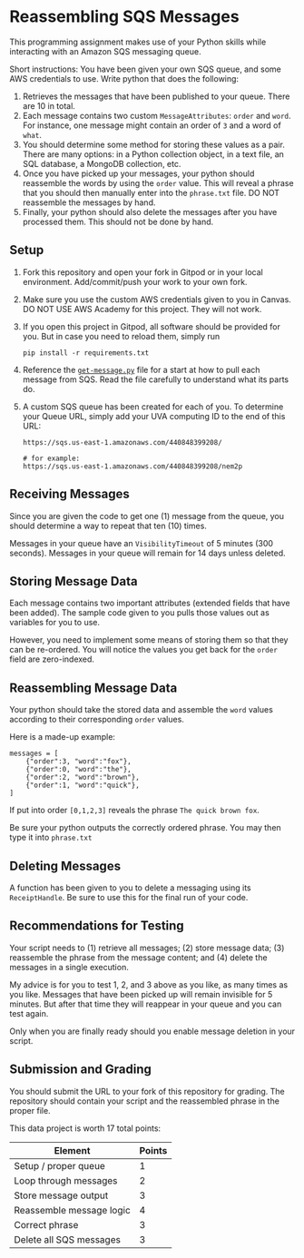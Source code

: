 # Reassembling SQS Messages

This programming assignment makes use of your Python skills while interacting with an Amazon SQS messaging queue.

Short instructions: You have been given your own SQS queue, and some AWS credentials to use. Write python that does the following:

1. Retrieves the messages that have been published to your queue. There are 10 in total.
2. Each message contains two custom `MessageAttributes`: `order` and `word`. For instance, one message might contain an order of `3` and a word of `what`.
3. You should determine some method for storing these values as a pair. There are many options: in a Python collection object, in a text file, an SQL database, a MongoDB collection, etc.
4. Once you have picked up your messages, your python should reassemble the words by using the `order` value. This will reveal a phrase that you should then manually enter into the `phrase.txt` file. DO NOT reassemble the messages by hand.
5. Finally, your python should also delete the messages after you have processed them. This should not be done by hand.


## Setup

1. Fork this repository and open your fork in Gitpod or in your local environment. Add/commit/push your work to your own fork.
2. Make sure you use the custom AWS credentials given to you in Canvas. DO NOT USE AWS Academy for this project. They will not work. 
3. If you open this project in Gitpod, all software should be provided for you. But in case you need to reload them, simply run

    ```
    pip install -r requirements.txt
    ```
4. Reference the [`get-message.py`](get-message.py) file for a start at how to pull each message from SQS. Read the file carefully to understand what its parts do.
5. A custom SQS queue has been created for each of you. To determine your Queue URL, simply add your UVA computing ID to the end of this URL:

    ```
    https://sqs.us-east-1.amazonaws.com/440848399208/

    # for example:
    https://sqs.us-east-1.amazonaws.com/440848399208/nem2p
    ```

## Receiving Messages

Since you are given the code to get one (1) message from the queue, you should determine a way to repeat that ten (10) times.

Messages in your queue have an `VisibilityTimeout` of 5 minutes (300 seconds). Messages in your queue will remain for 14 days unless deleted.

## Storing Message Data

Each message contains two important attributes (extended fields that have been added). The sample code given to you pulls those values out as variables for you to use.

However, you need to implement some means of storing them so that they can be re-ordered. You will notice the values you get back for the `order` field are zero-indexed.

## Reassembling Message Data

Your python should take the stored data and assemble the `word` values according to their corresponding `order` values.

Here is a made-up example:

```
messages = [
    {"order":3, "word":"fox"},
    {"order":0, "word":"the"},
    {"order":2, "word":"brown"},
    {"order":1, "word":"quick"},
]
```
If put into order `[0,1,2,3]` reveals the phrase `The quick brown fox`.

Be sure your python outputs the correctly ordered phrase. You may then type it into `phrase.txt`

## Deleting Messages

A function has been given to you to delete a messaging using its `ReceiptHandle`. Be sure to use this for the final run of your code.

## Recommendations for Testing

Your script needs to (1) retrieve all messages; (2) store message data; (3) reassemble the phrase from the message content; and (4) delete the messages in a single execution.

My advice is for you to test 1, 2, and 3 above as you like, as many times as you like. Messages that have been picked up will remain invisible for 5 minutes. But after that time they will reappear in your queue and you can test again.

Only when you are finally ready should you enable message deletion in your script.

## Submission and Grading

You should submit the URL to your fork of this repository for grading. The repository should contain your script and the reassembled phrase in the proper file.

This data project is worth 17 total points:

| Element  | Points  |
|---|---|
| Setup / proper queue  | 1  |
| Loop through messages  | 2  |
| Store message output  | 3  |
| Reassemble message logic  | 4 |
| Correct phrase | 3 |
| Delete all SQS messages  | 3  |